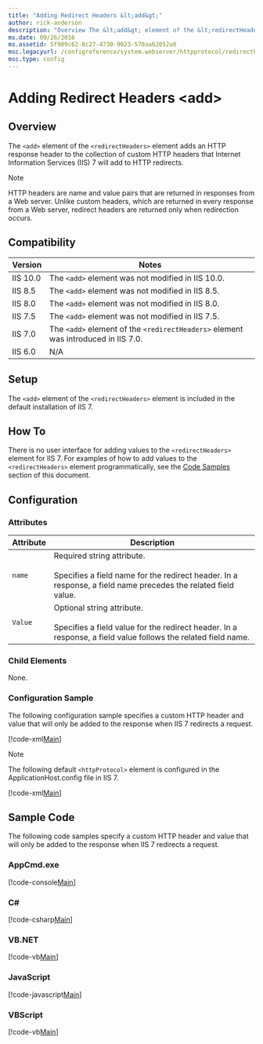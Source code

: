 ```yaml
---
title: "Adding Redirect Headers &lt;add&gt;"
author: rick-anderson
description: "Overview The &lt;add&gt; element of the &lt;redirectHeaders&gt; element adds an HTTP response header to the collection of custom HTTP headers that Internet I..."
ms.date: 09/26/2016
ms.assetid: 5f909c62-8c27-4730-9023-570aa62052a0
msc.legacyurl: /configreference/system.webserver/httpprotocol/redirectheaders/add
msc.type: config
---
```

Adding Redirect Headers &lt;add&gt;
====================
<a id="001"></a>
## Overview

The `<add>` element of the `<redirectHeaders>` element adds an HTTP response header to the collection of custom HTTP headers that Internet Information Services (IIS) 7 will add to HTTP redirects.

> [!NOTE]
> HTTP headers are name and value pairs that are returned in responses from a Web server. Unlike custom headers, which are returned in every response from a Web server, redirect headers are returned only when redirection occurs.

<a id="002"></a>
## Compatibility

| Version | Notes |
| --- | --- |
| IIS 10.0 | The `<add>` element was not modified in IIS 10.0. |
| IIS 8.5 | The `<add>` element was not modified in IIS 8.5. |
| IIS 8.0 | The `<add>` element was not modified in IIS 8.0. |
| IIS 7.5 | The `<add>` element was not modified in IIS 7.5. |
| IIS 7.0 | The `<add>` element of the `<redirectHeaders>` element was introduced in IIS 7.0. |
| IIS 6.0 | N/A |

<a id="003"></a>
## Setup

The `<add>` element of the `<redirectHeaders>` element is included in the default installation of IIS 7.

<a id="004"></a>
## How To

There is no user interface for adding values to the `<redirectHeaders>` element for IIS 7. For examples of how to add values to the `<redirectHeaders>` element programmatically, see the [Code Samples](#006) section of this document.

<a id="005"></a>
## Configuration

### Attributes

| Attribute | Description |
| --- | --- |
| `name` | Required string attribute. <br><br>Specifies a field name for the redirect header. In a response, a field name precedes the related field value. |
| `Value` | Optional string attribute. <br><br>Specifies a field value for the redirect header. In a response, a field value follows the related field name. |

### Child Elements

None.

### Configuration Sample

The following configuration sample specifies a custom HTTP header and value that will only be added to the response when IIS 7 redirects a request.

[!code-xml[Main](add/samples/sample1.xml)]

> [!NOTE]
> The following default `<httpProtocol>` element is configured in the ApplicationHost.config file in IIS 7.

[!code-xml[Main](add/samples/sample2.xml)]

<a id="006"></a>
## Sample Code

The following code samples specify a custom HTTP header and value that will only be added to the response when IIS 7 redirects a request.

### AppCmd.exe

[!code-console[Main](add/samples/sample3.cmd)]

### C\#

[!code-csharp[Main](add/samples/sample4.cs)]

### VB.NET

[!code-vb[Main](add/samples/sample5.vb)]

### JavaScript

[!code-javascript[Main](add/samples/sample6.js)]

### VBScript

[!code-vb[Main](add/samples/sample7.vb)]